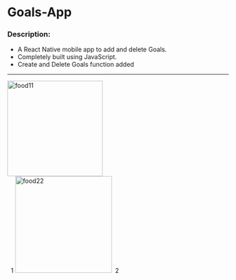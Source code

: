 # Goals-App

### Description:

- A React Native mobile app to add and delete Goals.
- Completely built using JavaScript.
- Create and Delete Goals function added

---

<div >


<img style="margin-right: 300px;" width="217" alt="food11" src="https://user-images.githubusercontent.com/111632054/202857471-f808ac89-d8cb-4111-a994-135a50a22362.png">
&nbsp;
1
<img width="220" alt="food22" src="https://user-images.githubusercontent.com/111632054/202857471-f808ac89-d8cb-4111-a994-135a50a22362.png">&nbsp;
2


</div>




